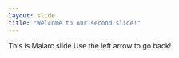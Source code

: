 ```yaml
---
layout: slide
title: "Welcome to our second slide!"
---
```

This is Malarc slide
Use the left arrow to go back!
